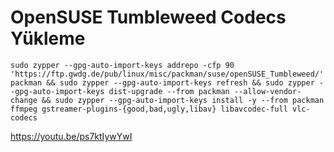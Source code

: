 # OpenSUSE Tumbleweed Codecs Yükleme

```
sudo zypper --gpg-auto-import-keys addrepo -cfp 90 'https://ftp.gwdg.de/pub/linux/misc/packman/suse/openSUSE_Tumbleweed/' packman && sudo zypper --gpg-auto-import-keys refresh && sudo zypper --gpg-auto-import-keys dist-upgrade --from packman --allow-vendor-change && sudo zypper --gpg-auto-import-keys install -y --from packman ffmpeg gstreamer-plugins-{good,bad,ugly,libav} libavcodec-full vlc-codecs
```

https://youtu.be/ps7ktIywYwI
